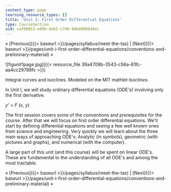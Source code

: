 ```yaml
---
content_type: page
learning_resource_types: []
title: 'Unit I: First Order Differential Equations'
type: CourseSection
uid: caf00851-e89b-da65-c746-04b48066d4ec
---
```


« [Previous]({{< baseurl >}}/pages/syllabus/meet-the-tas) | [Next]({{< baseurl >}}/pages/unit-i-first-order-differential-equations/conventions-and-preliminary-material) »

![figunit1page.jpg]({{< resource_file 39a4708b-3543-c56a-61fc-aa4cc29788fc >}})

Integral curves and isoclines. Modeled on the MIT mathlet _Isoclines_.

In Unit I, we will study ordinary differential equations (ODE's) involving only the first derivative.

_y'_ = _F_ (_x_, _y_)

The first session covers some of the conventions and prerequisites for the course. After that we will focus on first order differential equations. We'll start by defining differential equations and seeing a few well known ones from science and engineering. Very quickly we will learn about the three main ways of approaching ODE's: Analytic (in symbols), geometric (with pictures and graphs), and numerical (with the computer).

A large part of this unit (and this course) will be spent on linear ODE's. These are fundamental to the understanding of all ODE's and among the most tractable.

« [Previous]({{< baseurl >}}/pages/syllabus/meet-the-tas) | [Next]({{< baseurl >}}/pages/unit-i-first-order-differential-equations/conventions-and-preliminary-material) »